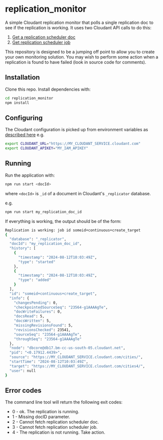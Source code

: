 # replication_monitor

A simple Cloudant replication monitor that polls a single replication doc to see if the replication is working. It uses two Cloudant API calls to do this:

1. [Get a replication scheduler doc](https://cloud.ibm.com/apidocs/cloudant?code=node#getschedulerdocument)
2. [Get replication scheduler job](https://cloud.ibm.com/apidocs/cloudant?code=node#getschedulerjob)

This repository is designed to be a jumping off point to allow you to create your own monitoring solution. You may wish to perform some action when a replication is found to have failed (look in source code for comments).

## Installation

Clone this repo. Install dependencies with:

```sh
cd replication_monitor
npm install
```

## Configuring

The Cloudant configuration is picked up from environment variables as [described here](https://github.com/IBM/cloudant-node-sdk?tab=readme-ov-file#authentication-with-environment-variables) e.g.

```sh
export CLOUDANT_URL="https://MY_CLOUDANT_SERVICE.cloudant.com"
export CLOUDANT_APIKEY="MY_IAM_APIKEY"
```
   
## Running

Run the application with:

```sh
npm run start <docId>
```

where `<docId>` is `_id` of a document in Cloudant's `_replicator` database.

e.g.

```sh
npm run start my_replication_doc_id
```

If everything is working, the output should be of the form:

```sh
Replication is working: job id someid+continuous+create_target
{
  "database": "_replicator",
  "docId": "my_replication_doc_id",
  "history": [
    {
      "timestamp": "2024-08-12T10:03:49Z",
      "type": "started"
    },
    {
      "timestamp": "2024-08-12T10:03:49Z",
      "type": "added"
    }
  ],
  "id": "someid+continuous+create_target",
  "info": {
    "changesPending": 0,
    "checkpointedSourceSeq": "23564-g1AAAAgTe",
    "docWriteFailures": 0,
    "docsRead": 5,
    "docsWritten": 5,
    "missingRevisionsFound": 5,
    "revisionsChecked": 23541,
    "sourceSeq": "23564-g1AAAAgTe",
    "throughSeq": "23564-g1AAAAgTe"
  },
  "node": "dbcore@db17.bm-cc-us-south-05.cloudant.net",
  "pid": "<0.17912.4439>",
  "source": "https://MY_CLOUDANT_SERVICE.cloudant.com/cities/",
  "startTime": "2024-08-12T10:03:49Z",
  "target": "https://MY_CLOUDANT_SERVICE.cloudant.com/cities4/",
  "user": null
}
```

## Error codes

The command line tool will return the following exit codes:

- 0 - ok. The replication is running.
- 1 - Missing docID parameter.
- 2 - Cannot fetch replication scheduler doc.
- 3 - Cannot fetch replication scheduler job.
- 4 - The replication is not running. Take action.

